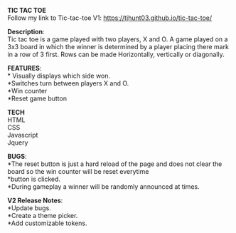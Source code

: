 **TIC TAC TOE**
<br>Follow my link to Tic-tac-toe V1: https://tjhunt03.github.io/tic-tac-toe/


**Description**:
<br>Tic tac toe is a game played with two players, X and O. A game played on a 3x3 board in which the winner is determined by a player placing there mark in a row of 3 first. Rows can be made Horizontally, vertically or diagonally.

**FEATURES**:
<br>* Visually displays which side won.
<br>*Switches turn between players X and O.
<br>*Win counter
<br>*Reset game button

**TECH**
<br>HTML
<br>CSS
<br>Javascript
<br>Jquery

**BUGS**:
<br>*The reset button is just a hard reload of the page and does not clear the board so the win counter will be reset everytime 
<br>*button is clicked.
<br>*During gameplay a winner will be randomly announced at times.

**V2 Release Notes**:
<br>*Update bugs.
<br>*Create a theme picker.
<br>*Add customizable tokens.

